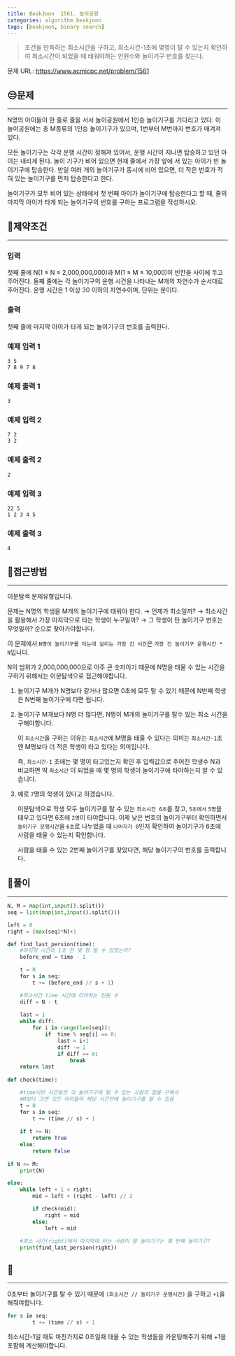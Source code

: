 ```yaml
---
title: BeakJoon  1561. 놀이공원
categories: algorithm beakjoon
tags: [beakjoon, binary search]
---
```


> 조건을 만족하는 최소시간을 구하고, 최소시간-1초에 몇명이 탈 수 있는지 확인하여 최소시간이 되었을 때 태워야하는 인원수와 놀이기구 번호를 찾는다.

문제 URL: https://www.acmicpc.net/problem/1561

## 😒문제

---

N명의 아이들이 한 줄로 줄을 서서 놀이공원에서 1인승 놀이기구를 기다리고 있다. 이 놀이공원에는 총 M종류의 1인승 놀이기구가 있으며, 1번부터 M번까지 번호가 매겨져 있다.

모든 놀이기구는 각각 운행 시간이 정해져 있어서, 운행 시간이 지나면 탑승하고 있던 아이는 내리게 된다. 놀이 기구가 비어 있으면 현재 줄에서 가장 앞에 서 있는 아이가 빈 놀이기구에 탑승한다. 만일 여러 개의 놀이기구가 동시에 비어 있으면, 더 작은 번호가 적혀 있는 놀이기구를 먼저 탑승한다고 한다.

놀이기구가 모두 비어 있는 상태에서 첫 번째 아이가 놀이기구에 탑승한다고 할 때, 줄의 마지막 아이가 타게 되는 놀이기구의 번호를 구하는 프로그램을 작성하시오.

## 👀제약조건

---

### 입력

첫째 줄에 N(1 ≤ N ≤ 2,000,000,000)과 M(1 ≤ M ≤ 10,000)이 빈칸을 사이에 두고 주어진다. 둘째 줄에는 각 놀이기구의 운행 시간을 나타내는 M개의 자연수가 순서대로 주어진다. 운행 시간은 1 이상 30 이하의 자연수이며, 단위는 분이다.

### 출력

첫째 줄에 마지막 아이가 타게 되는 놀이기구의 번호를 출력한다.

### 예제 입력 1

```
3 5
7 8 9 7 8

```

### 예제 출력 1

```
3

```

### 예제 입력 2

```
7 2
3 2

```

### 예제 출력 2

```
2

```

### 예제 입력 3

```
22 5
1 2 3 4 5

```

### 예제 출력 3

```
4
```

## 🤩접근방법

---

이분탐색 문제유형입니다.

문제는 N명의 학생을 M개의 놀이기구에 태워야 한다. → 언제가 최소일까? → 최소시간을 활용해서 가장 마지막으로 타는 학생이 누구일까? → 그 학생이 탄 놀이기구 번호는 무엇일까? 순으로 찾아가야합니다.

이 문제에서 `N명이 놀이기구를 타는데 걸리는 가장 긴 시간`은 `가장 긴 놀이기구 운행시간 * N`입니다. 

N의 범위가 2,000,000,000으로 아주 큰 숫자이기 때문에 N명을 태울 수 있는 시간을 구하기 위해서는 이분탐색으로 접근해야합니다.

1.  놀이기구 M개가 N명보다 같거나 많으면 0초에 모두 탈 수 있기 때문에 N번째 학생은 N번째 놀이기구에 타면 됩니다.

2.  놀이기구 M개보다 N명 더 많다면, N명이 M개의 놀이기구를 탈수 있는 최소 시간을 구해야합니다.
    
    이 `최소시간`을 구하는 이유는 `최소시간`에 M명을 태울 수 있다는 의미는 `최소시간-1`초엔 M명보다 더 적은 학생이 타고 있다는 의미입니다.
    
     즉, `최소시간-1` 초에는 몇 명이 타고있는지 확인 후 입력값으로 주어진 학생수 N과 비교하면 딱 `최소시간` 이 되었을 때 몇 명의 학생이 놀이기구에 타야하는지 알 수 있습니다. 
    
3. 예로 `7`명의 학생이 있다고 하겠습니다.
   
    이분탐색으로 학생 모두 놀이기구를 탈 수 있는 `최소시간 6초`를 찾고, `5초에서` `5명`을 태우고 있다면 6초에 `2명`이 타야합니다. 이제 낮은 번호의 놀이기구부터 확인하면서 `놀이기구 운행시간`을 `6초`로 나누었을 때 `나머지가 0`인지 확인하여 놀이기구가 6초에 사람을 태울 수 있는지 확인합니다. 
    
    사람을 태울 수 있는 2번째 놀이기구를 찾았다면, 해당 놀이기구의 번호를 출력합니다.
    
## 🤔풀이

---

```python
N, M = map(int,input().split())
seq = list(map(int,input().split()))

left = 0
right = (max(seq)*N)+1

def find_last_persion(time):
    #마지막 시간의 1초 전 몇 명 탈 수 있었는지?
    before_end = time - 1

    t = 0
    for s in seq:
        t += (before_end // s + 1)

    #최소시간 time 시간에 타야하는 인원 수 
    diff = N - t
        
    last = 1
    while diff:
        for i in range(len(seq)):
            if  time % seq[i] == 0:
                last = i+1
                diff -= 1
                if diff == 0:
                    break
    return last
    
def check(time):

    #time이란 시간동안 각 놀이기구에 탈 수 있는 사람의 합을 구해서
    #M보다 크면 모든 아이들이 해당 시간안에 놀이기구를 탈 수 있음 
    t = 0
    for s in seq:
        t += (time // s) + 1
    
    if t >= N:
        return True
    else:
        return False
    
if N <= M:
    print(N)

else:
    while left + 1 < right:
        mid = left + (right - left) // 2

        if check(mid):
            right = mid
        else:
            left = mid
        
    #최소 시간(right)에서 마지막에 타는 사람이 탈 놀이기구는 몇 번째 놀이기구?
    print(find_last_persion(right))
```

## 🧐

---

0초부터 놀이기구를 탈 수 있기 때문에 `(최소시간 // 놀이기구 운행시간)` 을 구하고 `+1`을 해줘야합니다.

```python
for s in seq:
        t += (time // s) + 1
```

최소시간-1일 때도 마찬가지로 0초일때 태울 수 있는 학생들을 카운팅해주기 위해 +1을 포함해 계산해야합니다.
